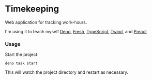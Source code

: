 # Timekeeping

Web application for tracking work-hours.

I'm using it to teach myself [Deno](https://deno.land/),
[Fresh](https://fresh.deno.dev/), [TypeScript](https://typescriptlang.org/),
[Twind](https://twind.dev/), and [Preact](https://preactjs.com/)

### Usage

Start the project:

```
deno task start
```

This will watch the project directory and restart as necessary.